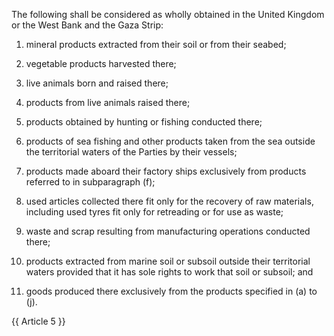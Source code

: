 The following shall be considered as wholly obtained in the United Kingdom or the West Bank and the Gaza Strip:

1. mineral products extracted from their soil or from their seabed;

2. vegetable products harvested there;

3. live animals born and raised there;

4. products from live animals raised there;

5. products obtained by hunting or fishing conducted there;

6. products of sea fishing and other products taken from the sea outside the territorial waters of the Parties by their vessels;

7. products made aboard their factory ships exclusively from products referred to in subparagraph (f);

8. used articles collected there fit only for the recovery of raw materials, including used tyres fit only for retreading or for use as waste;

9. waste and scrap resulting from manufacturing operations conducted there;

10. products extracted from marine soil or subsoil outside their territorial waters provided that it has sole rights to work that soil or subsoil; and

11. goods produced there exclusively from the products specified in (a) to (j).

{{ Article 5 }}
